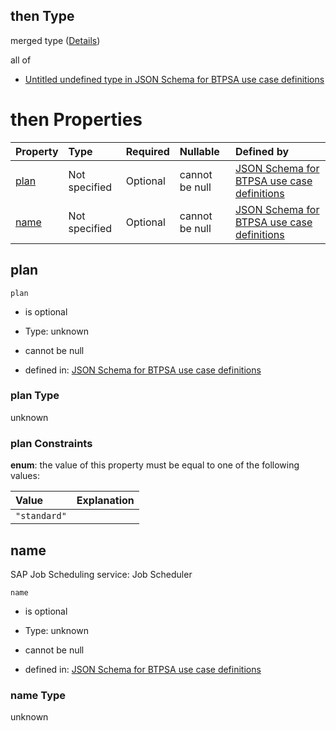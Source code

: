 ## then Type

merged type ([Details](btpsa-usecase-properties-services-items-allof-1-then-allof-59-then.md))

all of

*   [Untitled undefined type in JSON Schema for BTPSA use case definitions](btpsa-usecase-properties-services-items-allof-1-then-allof-59-then-allof-0.md "check type definition")

# then Properties

| Property      | Type          | Required | Nullable       | Defined by                                                                                                                                                                                                            |
| :------------ | :------------ | :------- | :------------- | :-------------------------------------------------------------------------------------------------------------------------------------------------------------------------------------------------------------------- |
| [plan](#plan) | Not specified | Optional | cannot be null | [JSON Schema for BTPSA use case definitions](btpsa-usecase-properties-services-items-allof-1-then-allof-59-then-properties-plan.md "undefined#/properties/services/items/allOf/1/then/allOf/59/then/properties/plan") |
| [name](#name) | Not specified | Optional | cannot be null | [JSON Schema for BTPSA use case definitions](btpsa-usecase-properties-services-items-allof-1-then-allof-59-then-properties-name.md "undefined#/properties/services/items/allOf/1/then/allOf/59/then/properties/name") |

## plan



`plan`

*   is optional

*   Type: unknown

*   cannot be null

*   defined in: [JSON Schema for BTPSA use case definitions](btpsa-usecase-properties-services-items-allof-1-then-allof-59-then-properties-plan.md "undefined#/properties/services/items/allOf/1/then/allOf/59/then/properties/plan")

### plan Type

unknown

### plan Constraints

**enum**: the value of this property must be equal to one of the following values:

| Value        | Explanation |
| :----------- | :---------- |
| `"standard"` |             |

## name

SAP Job Scheduling service: Job Scheduler

`name`

*   is optional

*   Type: unknown

*   cannot be null

*   defined in: [JSON Schema for BTPSA use case definitions](btpsa-usecase-properties-services-items-allof-1-then-allof-59-then-properties-name.md "undefined#/properties/services/items/allOf/1/then/allOf/59/then/properties/name")

### name Type

unknown

